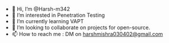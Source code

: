 - 👋 Hi, I’m @Harsh-m342
- 👀 I’m interested in Penetration Testing
- 🌱 I’m currently learning VAPT
- 💞️ I’m looking to collaborate on projects for open-source.
- 📫 How to reach me : DM on harshmishra030402@gmail.com

<!---
Harsh-m342/Harsh-m342 is a ✨ special ✨ repository because its `README.md` (this file) appears on your GitHub profile.
You can click the Preview link to take a look at your changes.
--->
